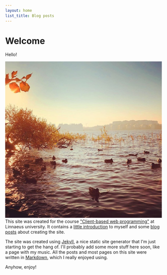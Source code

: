 ```yaml
---
layout: home
list_title: Blog posts
---
```

# Welcome

Hello!

![Ducks in Stockholm](/assets/img/ducks.jpg)This site was created for the course ["Client-based web programming"](https://coursepress.lnu.se/kurs/klientbaserad-webbprogrammering/) at Linnaeus university. It contains a [little introduction](/about/) to myself and some [blog posts](/blog/) about creating the site.

The site was created using [Jekyll](https://jekyllrb.com), a nice static site generator that I'm just starting to get the hang of. I'll probably add some more stuff here soon, like a page with my music. All the posts and most pages on this site were written in [Markdown](https://daringfireball.net/projects/markdown/), which I really enjoyed using. 

Anyhow, enjoy!